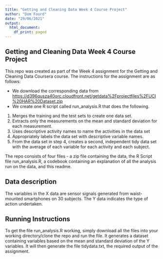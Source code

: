 ```yaml
---
title: "Getting and Cleaning Data Week 4 Course Project"
author: "Dom Foord"
date: "29/06/2021"
output:
  html_document:
    df_print: paged
---
```


## Getting and Cleaning Data Week 4 Course Project

This repo was created as part of the Week 4 assignment for the Getting and Cleaning Data Coursera course. The instructions for the assignment are as follows:

* We download the corresponding data from https://d396qusza40orc.cloudfront.net/getdata%2Fprojectfiles%2FUCI%20HAR%20Dataset.zip  
* We create one R script called run_analysis.R that does the following. 

1. Merges the training and the test sets to create one data set.
2. Extracts only the measurements on the mean and standard deviation for each measurement. 
3. Uses descriptive activity names to name the activities in the data set
4. Appropriately labels the data set with descriptive variable names. 
5. From the data set in step 4, creates a second, independent tidy data set with the average of each variable for each activity and each subject.

The repo consists of four files - a zip file containing the data, the R Script file run_analysis.R, a codebook containing an explanation of all the analysis run on the data, and this readme.

## Data description

The variables in the X data are sensor signals generated from waist-mounted smartphones on 30 subjects. The Y data indicates the type of action undertaken.

## Running Instructions

To get the file run_analysis.R working, simply download all the files into your working directory/clone the repo and run the file. It generates a dataset containing variables based on the mean and standard deviation of the Y variables. It will then generate the file tidydata.txt, the required output of the assignment.
